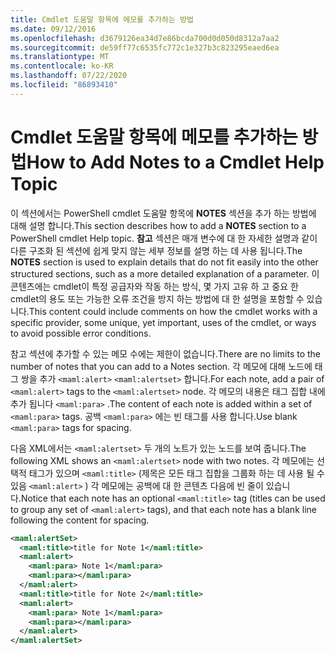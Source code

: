 ```yaml
---
title: Cmdlet 도움말 항목에 메모를 추가하는 방법
ms.date: 09/12/2016
ms.openlocfilehash: d3679126ea34d7e86bcda700d0d050d8312a7aa2
ms.sourcegitcommit: de59ff77c6535fc772c1e327b3c823295eaed6ea
ms.translationtype: MT
ms.contentlocale: ko-KR
ms.lasthandoff: 07/22/2020
ms.locfileid: "86893410"
---
```

# <a name="how-to-add-notes-to-a-cmdlet-help-topic"></a><span data-ttu-id="c8236-102">Cmdlet 도움말 항목에 메모를 추가하는 방법</span><span class="sxs-lookup"><span data-stu-id="c8236-102">How to Add Notes to a Cmdlet Help Topic</span></span>

<span data-ttu-id="c8236-103">이 섹션에서는 PowerShell cmdlet 도움말 항목에 **NOTES** 섹션을 추가 하는 방법에 대해 설명 합니다.</span><span class="sxs-lookup"><span data-stu-id="c8236-103">This section describes how to add a **NOTES** section to a PowerShell cmdlet Help topic.</span></span> <span data-ttu-id="c8236-104">**참고** 섹션은 매개 변수에 대 한 자세한 설명과 같이 다른 구조화 된 섹션에 쉽게 맞지 않는 세부 정보를 설명 하는 데 사용 됩니다.</span><span class="sxs-lookup"><span data-stu-id="c8236-104">The **NOTES** section is used to explain details that do not fit easily into the other structured sections, such as a more detailed explanation of a parameter.</span></span> <span data-ttu-id="c8236-105">이 콘텐츠에는 cmdlet이 특정 공급자와 작동 하는 방식, 몇 가지 고유 하 고 중요 한 cmdlet의 용도 또는 가능한 오류 조건을 방지 하는 방법에 대 한 설명을 포함할 수 있습니다.</span><span class="sxs-lookup"><span data-stu-id="c8236-105">This content could include comments on how the cmdlet works with a specific provider, some unique, yet important, uses of the cmdlet, or ways to avoid possible error conditions.</span></span>

<span data-ttu-id="c8236-106">참고 섹션에 추가할 수 있는 메모 수에는 제한이 없습니다.</span><span class="sxs-lookup"><span data-stu-id="c8236-106">There are no limits to the number of notes that you can add to a Notes section.</span></span> <span data-ttu-id="c8236-107">각 메모에 대해 노드에 태그 쌍을 추가 `<maml:alert>` `<maml:alertset>` 합니다.</span><span class="sxs-lookup"><span data-stu-id="c8236-107">For each note, add a pair of `<maml:alert>` tags to the `<maml:alertset>` node.</span></span> <span data-ttu-id="c8236-108">각 메모의 내용은 태그 집합 내에 추가 됩니다 `<maml:para>` .</span><span class="sxs-lookup"><span data-stu-id="c8236-108">The content of each note is added within a set of `<maml:para>` tags.</span></span> <span data-ttu-id="c8236-109">공백 `<maml:para>` 에는 빈 태그를 사용 합니다.</span><span class="sxs-lookup"><span data-stu-id="c8236-109">Use blank `<maml:para>` tags for spacing.</span></span>

<span data-ttu-id="c8236-110">다음 XML에서는 `<maml:alertset>` 두 개의 노트가 있는 노드를 보여 줍니다.</span><span class="sxs-lookup"><span data-stu-id="c8236-110">The following XML shows an `<maml:alertset>` node with two notes.</span></span> <span data-ttu-id="c8236-111">각 메모에는 선택적 태그가 있으며 `<maml:title>` (제목은 모든 태그 집합을 그룹화 하는 데 사용 될 수 있음 `<maml:alert>` ) 각 메모에는 공백에 대 한 콘텐츠 다음에 빈 줄이 있습니다.</span><span class="sxs-lookup"><span data-stu-id="c8236-111">Notice that each note has an optional `<maml:title>` tag (titles can be used to group any set of `<maml:alert>` tags), and that each note has a blank line following the content for spacing.</span></span>

```xml
<maml:alertSet>
  <maml:title>title for Note 1</maml:title>
  <maml:alert>
    <maml:para> Note 1</maml:para>
    <maml:para></maml:para>
  </maml:alert>
  <maml:title>title for Note 2</maml:title>
  <maml:alert>
    <maml:para> Note 1</maml:para>
    <maml:para></maml:para>
  </maml:alert>
</maml:alertSet>
```
